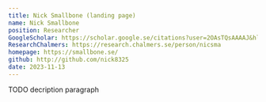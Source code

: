 ```yaml
---
title: Nick Smallbone (landing page)
name: Nick Smallbone
position: Researcher
GoogleScholar: https://scholar.google.se/citations?user=2OAsTQsAAAAJ&hl=en
ResearchChalmers: https://research.chalmers.se/person/nicsma
homepage: https://smallbone.se/
github: http://github.com/nick8325
date: 2023-11-13
---
```

TODO decription paragraph
